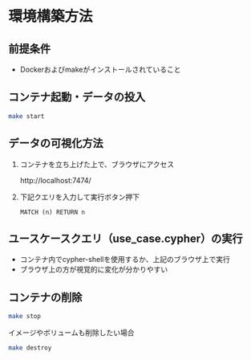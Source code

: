 # 環境構築方法

## 前提条件
- Dockerおよびmakeがインストールされていること

## コンテナ起動・データの投入
```sh
make start
```

## データの可視化方法
1. コンテナを立ち上げた上で、ブラウザにアクセス

    http://localhost:7474/

2. 下記クエリを入力して実行ボタン押下
    ```
    MATCH (n) RETURN n
    ```

## ユースケースクエリ（use_case.cypher）の実行
- コンテナ内でcypher-shellを使用するか、上記のブラウザ上で実行
- ブラウザ上の方が視覚的に変化が分かりやすい

## コンテナの削除
```sh
make stop
```
イメージやボリュームも削除したい場合
```sh
make destroy
```